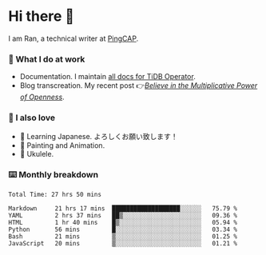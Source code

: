 # Hi there 👋

I am Ran, a technical writer at [PingCAP](https://pingcap.com/).

### 📝 What I do at work

- Documentation. I maintain [all docs for TiDB Operator](https://github.com/pingcap/docs-tidb-operator).
- Blog transcreation. My recent post 👉[*Believe in the Multiplicative Power of Openness*](https://pingcap.com/blog/believe-in-the-multiplicative-power-of-openness-open-source-community).

### 🤠 I also love

- 💬 Learning Japanese. よろしくお願い致します！
- 🎨 Painting and Animation.
- 🎵 Ukulele.

### ⌨️ Monthly breakdown

<!--START_SECTION:waka-->

```text
Total Time: 27 hrs 50 mins

Markdown     21 hrs 17 mins  ███████████████████░░░░░░   75.79 %
YAML         2 hrs 37 mins   ██▒░░░░░░░░░░░░░░░░░░░░░░   09.36 %
HTML         1 hr 40 mins    █▒░░░░░░░░░░░░░░░░░░░░░░░   05.94 %
Python       56 mins         █░░░░░░░░░░░░░░░░░░░░░░░░   03.34 %
Bash         21 mins         ▒░░░░░░░░░░░░░░░░░░░░░░░░   01.25 %
JavaScript   20 mins         ▒░░░░░░░░░░░░░░░░░░░░░░░░   01.21 %
```

<!--END_SECTION:waka-->
